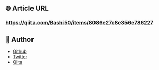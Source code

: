 ## 🌐 Article URL

### **https://qiita.com/Bashi50/items/8086e27c8e356e786227**

## 👀 Author

- [Github](https://github.com/kohishibashi)
- [Twitter](https://twitter.com/YukkuriProgram)
- [Qiita](https://qiita.com/Bashi50)